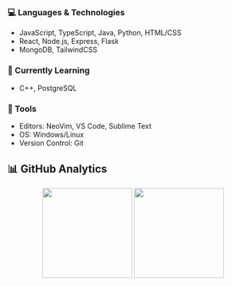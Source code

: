 ### 💻 Languages & Technologies
- JavaScript, TypeScript, Java, Python, HTML/CSS  
- React, Node.js, Express, Flask  
- MongoDB, TailwindCSS  


### 🌱 Currently Learning
- C++, PostgreSQL

### 🔧 Tools
- Editors: NeoVim, VS Code, Sublime Text
- OS: Windows/Linux
- Version Control: Git

## **📊 GitHub Analytics**  
<p align="center">  
  <img height="180em" src="https://github-readme-stats.vercel.app/api?username=6hax&show_icons=true&theme=github_dark&hide_border=true" />  
  <img height="180em" src="https://github-readme-stats.vercel.app/api/top-langs/?username=6hax&layout=compact&theme=github_dark&hide_border=true" />  
</p>
